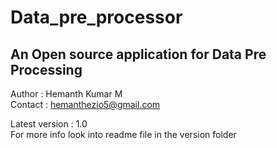 Data_pre_processor
================== 
An Open source application for Data Pre Processing
-------------------------------------------------- 
Author : Hemanth Kumar M  
Contact : hemanthezio5@gmail.com  

Latest version : 1.0   
For more info look into readme file in the version folder

